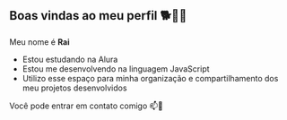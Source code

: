 ## Boas vindas ao meu perfil 🐕💙💙

Meu nome é **Rai**

- Estou estudando na Alura
- Estou me desenvolvendo na linguagem JavaScript
- Utilizo esse espaço para minha organização e compartilhamento dos meu projetos desenvolvidos

Você pode entrar em contato comigo 📫👋

